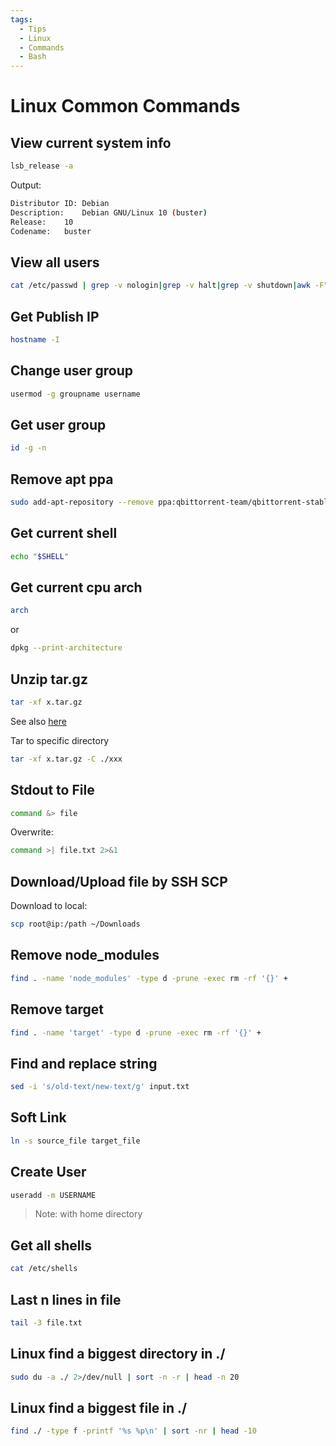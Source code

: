 ```yaml
---
tags:
  - Tips
  - Linux
  - Commands
  - Bash
---
```


# Linux Common Commands

## View current system info

```bash
lsb_release -a
```

Output:

```bash
Distributor ID:	Debian
Description:	Debian GNU/Linux 10 (buster)
Release:	10
Codename:	buster
```

## View all users

```bash
cat /etc/passwd | grep -v nologin|grep -v halt|grep -v shutdown|awk -F":" '{ print $1"|"$3"|"$4 }'|more
```

## Get Publish IP

```bash
hostname -I
```

## Change user group

```bash
usermod -g groupname username
```

## Get user group

```bash
id -g -n
```

## Remove apt ppa

```bash
sudo add-apt-repository --remove ppa:qbittorrent-team/qbittorrent-stable
```

## Get current shell

```bash
echo "$SHELL"
```

## Get current cpu arch

```bash
arch
```

or

```bash
dpkg --print-architecture
```

## Unzip tar.gz

```bash
tar -xf x.tar.gz
```

See also [here](https://linuxize.com/post/how-to-extract-unzip-tar-gz-file/)

Tar to specific directory

```bash
tar -xf x.tar.gz -C ./xxx
```

## Stdout to File

```bash
command &> file
```

Overwrite:

```bash
command >| file.txt 2>&1
```

## Download/Upload file by SSH SCP

Download to local:

```bash
scp root@ip:/path ~/Downloads
```

## Remove node_modules

```bash
find . -name 'node_modules' -type d -prune -exec rm -rf '{}' +
```

## Remove target

```bash
find . -name 'target' -type d -prune -exec rm -rf '{}' +
```

## Find and replace string

```bash
sed -i 's/old-text/new-text/g' input.txt
```

## Soft Link

```bash
ln -s source_file target_file
```

## Create User

```bash
useradd -m USERNAME
```

> Note: with home directory

## Get all shells

```bash
cat /etc/shells
```

## Last n lines in file

```bash
tail -3 file.txt
```

## Linux find a biggest directory in ./

```bash
sudo du -a ./ 2>/dev/null | sort -n -r | head -n 20
```

## Linux find a biggest file in ./

```bash
find ./ -type f -printf '%s %p\n' | sort -nr | head -10
```
